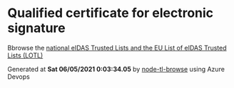 # Qualified certificate for electronic signature 
 Bbrowse the [national eIDAS Trusted Lists and the EU List of eIDAS Trusted Lists (LOTL)](https://webgate.ec.europa.eu/tl-browser/#/) 
 
 
Generated at **Sat 06/05/2021  0:03:34.05** by [node-tl-browse](https://github.com/ymedlop/node-tl-browser) using Azure Devops 
